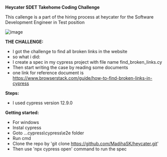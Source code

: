 **Heycater SDET Takehome Coding Challenge**   

This callenge is a part of the hiring process at heycater for the Software Development Engineer in Test position  <br> 

![image](https://user-images.githubusercontent.com/120986174/229465923-6f0da6f7-2c49-4e5d-8313-6e8ea62cbdfb.png) <br> 

**THE CHALLENGE:**  

* I got the challenge to find all broken links in the website  <br> 
* so what i did: <br> 
* I create a spec in my cypress project with file name find_broken_links.cy <br> 
* Then start writing the case by reading some documents  <br> 
* one link for reference document is  <br> 
https://www.browserstack.com/guide/how-to-find-broken-links-in-cypress  

**Steps:**   

* I used cypress version 12.9.0 <br> 

**Getting started:**  

* For windows <br> 
* Instal cypress <br> 
* Goto ...cypress\cypress\e2e folder  <br> 
* Run cmd  <br> 
* Clone the repo by 'git clone https://github.com/MadihaSK/heycater.git' <br> 
* Then use 'npx cypress open' command to run the spec



